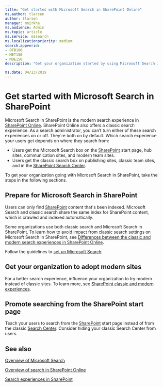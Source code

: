 ```yaml
---
title: "Get started with Microsoft Search in SharePoint Online"
ms.author: tlarsen
author: tlarsen
manager: mnirkhe
ms.audience: Admin
ms.topic: article
ms.service: mssearch
ms.localizationpriority: medium
search.appverid:
- BFB160
- MET150
- MOE150
description: "Get your organization started by using Microsoft Search in SharePoint Online"

ms.date: 04/23/2019
---
```


# Get started with Microsoft Search in SharePoint

Microsoft Search in SharePoint is the modern search experience in [SharePoint Online](https://products.office.com/sharepoint/collaboration). SharePoint Online also offers a classic search experience. As a search administrator, you can’t turn either of these search experiences on or off. They're both on by default. Which search experience your users get depends on where they search from:

- Users get the Microsoft Search box on the [SharePoint](http://sharepoint.com/) start page, hub sites, communication sites, and modern team sites.
- Users get the classic search box on publishing sites, classic team sites, and in the [SharePoint Search Center](/sharepoint/manage-search-center).

To get your organization going with Microsoft Search in SharePoint, take the steps in the following sections.

## Prepare for Microsoft Search in SharePoint

Users can only find [SharePoint](http://sharepoint.com/) content that's been indexed. Microsoft Search and classic search share the same index for SharePoint content, which is crawled and indexed automatically. 

Some organizations use both classic search and Microsoft Search in SharePoint. To learn how to avoid impact from classic search settings on Microsoft Search in SharePoint, see [Differences between the classic and modern search experiences in SharePoint Online](/sharepoint/differences-classic-modern-search).

Follow the guidelines to [set up Microsoft Search](./setup-microsoft-search.md).


## Get your organization to adopt modern sites

For a better search experience, influence your organization to try modern instead of classic sites. To learn more, see [SharePoint classic and modern experiences](https://support.office.com/article/SharePoint-classic-and-modern-experiences-5725c103-505d-4a6e-9350-300d3ec7d73f).

## Promote searching from the SharePoint start page

Teach your users to search from the [SharePoint](http://sharepoint.com/) start page instead of from the classic [Search Center](/sharepoint/manage-search-center). Consider hiding your classic Search Center from users.

## See also
[Overview of Microsoft Search](overview-microsoft-search.md)

[Overview of search in SharePoint Online](/sharepoint/overview-of-search)

[Search experiences in SharePoint](/sharepoint/get-started-with-modern-search-experience)